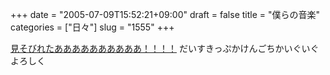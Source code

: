 +++
date = "2005-07-09T15:52:21+09:00"
draft = false
title = "僕らの音楽"
categories = ["日々"]
slug = "1555"
+++

<a href="http://www.fujitv.co.jp/ourmusic/mukai.html" target="_blank">見そびれたああああああああああ！！！！</a>
だいすきっぷかけんごちかいぐいぐよろしく
